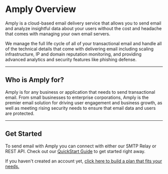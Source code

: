 # Amply Overview

Amply is a cloud-based email delivery service that allows you to send email and analyze insightful data about your users without the cost and headache that comes with managing your own email servers. 

We manage the full life cycle of all of your transactional email and handle all of the technical details that come with delivering email including scaling infrastructure, IP and domain reputation monitoring, and providing advanced analytics and security features like phishing defense.

****

## Who is Amply for?

Amply is for any business or application that needs to send transactional email. From small businesses to enterprise corporations, Amply is the premier email solution for driving user engagement and business growth, as well as meeting rising security needs to ensure that email data and users are protected.

****

## Get Started

To send email with Amply you can connect with either our SMTP Relay or REST API. Check out our [QuickStart Guide](../docs/Quickstart-Guide.md) to get started right away.

If you haven't created an account yet, [click here to build a plan that fits your needs.](https://sendamply.com/plans)